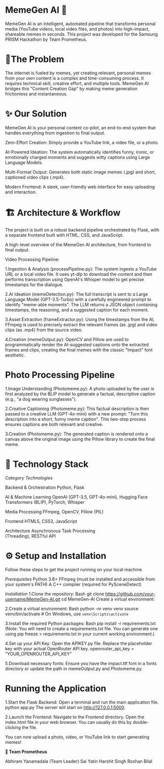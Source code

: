 # **MemeGen AI 🤖**
MemeGen AI is an intelligent, automated pipeline that transforms personal media (YouTube videos, local video files, and photos) into high-impact, shareable memes in seconds. This project was developed for the Samsung PRISM Hackathon by Team Prometheus.

# **🎯The Problem**
The internet is fueled by memes, yet creating relevant, personal memes from your own content is a complex and time-consuming process. It requires technical skill, creative effort, and multiple tools. MemeGen AI bridges this "Content Creation Gap" by making meme generation frictionless and instantaneous.


# **✨ Our Solution**
MemeGen AI is your personal content co-pilot, an end-to-end system that handles everything from ingestion to final output.

Zero-Effort Creation: Simply provide a YouTube link, a video file, or a photo.

AI-Powered Ideation: The system automatically identifies funny, ironic, or emotionally charged moments and suggests witty captions using Large Language Models.

Multi-Format Output: Generates both static image memes (.jpg) and short, captioned video clips (.mp4).

Modern Frontend: A sleek, user-friendly web interface for easy uploading and interaction.

# **🏗️ Architecture & Workflow**
The project is built on a robust backend pipeline orchestrated by Flask, with a separate frontend built with HTML, CSS, and JavaScript.

A high-level overview of the MemeGen AI architecture, from frontend to final output. 

Video Processing Pipeline: 

1.Ingestion & Analysis (processPipeline.py): The system ingests a YouTube URL or a local video file. It uses yt-dlp to download the content and then performs transcription using OpenAI's Whisper model to get precise timestamps for the dialogue.

2.AI Ideation (memeDetection.py): The full transcript is sent to a Large Language Model (GPT-3.5-Turbo) with a carefully engineered prompt to identify "meme-able moments". The LLM returns a JSON object containing timestamps, the reasoning, and a suggested caption for each moment.

3.Asset Extraction (frameExtractor.py): Using the timestamps from the AI, FFmpeg is used to precisely extract the relevant frames (as .jpg) and video clips (as .mp4) from the source video.

4.Creation (memeOutput.py): OpenCV and Pillow are used to programmatically render the AI-suggested captions onto the extracted frames and clips, creating the final memes with the classic "Impact" font aesthetic.

# **Photo Processing Pipeline**

1.Image Understanding (Photomeme.py): A photo uploaded by the user is first analyzed by the BLIP model to generate a factual, descriptive caption (e.g., "a dog wearing sunglasses").

2.Creative Captioning (Photomeme.py): This factual description is then passed to a creative LLM (GPT-4o-mini) with a new prompt: "Turn this description into a short, funny meme caption". This two-step process ensures captions are both relevant and creative.

3.Creation (Photomeme.py): The generated caption is rendered onto a canvas above the original image using the Pillow library to create the final meme.

# **🚀 Technology Stack**
*Category*	                            *Technologies*

Backend & Orchestration	                Python, Flask 

AI & Machine Learning	                OpenAI (GPT-3.5, GPT-4o-mini),
                                        Hugging Face Transformers (BLIP), PyTorch, Whisper 

Media Processing	                    FFmpeg, OpenCV, Pillow (PIL) 

Frontend	                            HTML5, CSS3, JavaScript

Architecture	                        Asynchronous Task Processing  
                                        (Threading), RESTful API 

# **⚙️ Setup and Installation**
Follow these steps to get the project running on your local machine.

*Prerequisites*
Python 3.8+
FFmpeg (must be installed and accessible from your system's PATH)
A C++ compiler (required for PySceneDetect)

*Installation*
1.Clone the repository:
Bash
git clone https://github.com/your-username/MemeGen-AI.git
cd MemeGen-AI
Create a virtual environment:

2.Create a virtual environment:
Bash
python -m venv venv
source venv/bin/activate  # On Windows, use `venv\Scripts\activate`

3.Install the required Python packages:
Bash
pip install -r requirements.txt
(Note: You will need to create a requirements.txt file. You can generate one using pip freeze > requirements.txt in your current working environment.)

4.Set up your API Key:
Open the APIKEY.py file.
Replace the placeholder key with your actual OpenRouter API key.
openrouter_api_key = "YOUR_OPENROUTER_API_KEY"

5.Download necessary fonts:
Ensure you have the impact.ttf font in a fonts directory or update the path in memeOutput.py and Photomeme.py.

# **Running the Application**
1.Start the Flask Backend:
Open a terminal and run the main application file.
python app.py
The server will start on http://127.0.0.1:5000.

2.Launch the Frontend:
Navigate to the Frontend directory.
Open the index.html file in your web browser. You can usually do this by double-clicking the file.

You can now upload a photo, video, or YouTube link to start generating memes!

**🤝 Team Prometheus**

Abhiram Yanamadala (Team Leader) 
Sai Yatin
Harshit Singh 
Roshan Bilal 